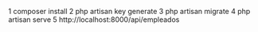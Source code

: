 1 composer install
2 php artisan key generate
3 php artisan migrate
4 php artisan serve
5 http://localhost:8000/api/empleados
